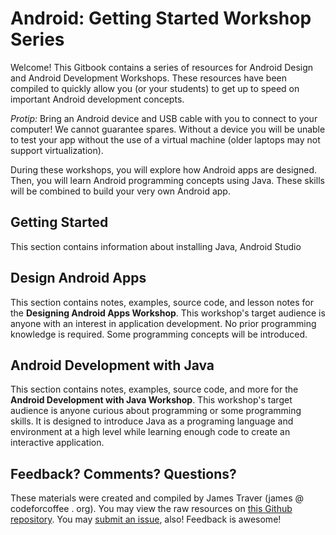 # Android: Getting Started Workshop Series

Welcome! This Gitbook contains a series of resources for Android Design and Android Development Workshops. These resources have been compiled to quickly allow you (or your students) to get up to speed on important Android development concepts.

*Protip:* Bring an Android device and USB cable with you to connect to your computer! We cannot guarantee spares. Without a device you will be unable to test your app without the use of a virtual machine (older laptops may not support virtualization).

During these workshops, you will explore how Android apps are designed. Then, you will learn Android programming concepts using Java. These skills will be combined to build your very own Android app.

## Getting Started

This section contains information about installing Java, Android Studio

## Design Android Apps

This section contains notes, examples, source code, and lesson notes for the **Designing Android Apps Workshop**. This workshop's target audience is anyone with an interest in application development. No prior programming knowledge is required. Some programming concepts will be introduced.

## Android Development with Java

This section contains notes, examples, source code, and more for the **Android Development with Java Workshop**. This workshop's target audience is anyone curious about programming or some programming skills. It is designed to introduce Java as a programing language and environment at a high level while learning enough code to create an interactive application.

## Feedback? Comments? Questions?

These materials were created and compiled by James Traver (james @ codeforcoffee . org). You may view the raw resources on [this Github repository](https://github.com/code-for-coffee/android-getting-started-workshops). You may [submit an issue](https://github.com/code-for-coffee/android-getting-started-workshops/issues), also! Feedback is awesome!
